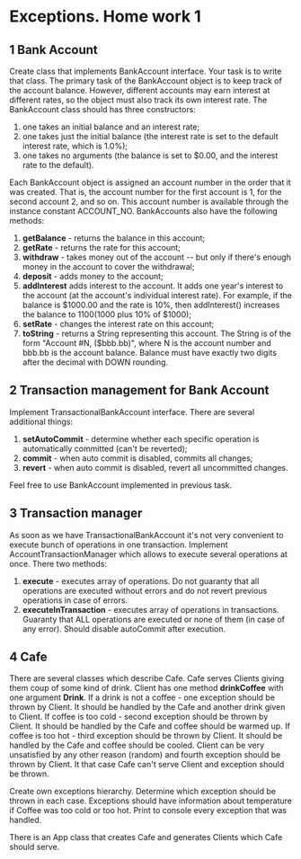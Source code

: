 Exceptions. Home work 1 
=============================

1 Bank Account
--------------
Create class that implements BankAccount interface. Your task is to write that class.
The primary task of the BankAccount object is to keep track of the account balance. 
However, different accounts may earn interest at different rates, so the object must also track its own interest rate.
The BankAccount class should has three constructors:

1. one takes an initial balance and an interest rate;
2. one takes just the initial balance (the interest rate is set to the default interest rate, which is 1.0%); 
3. one takes no arguments (the balance is set to $0.00, and the interest rate to the default).

Each BankAccount object is assigned an account number in the order that it was created. 
That is, the account number for the first account is 1, for the second account 2, and so on. 
This account number is available through the instance constant ACCOUNT_NO.
BankAccounts also have the following methods:

1. **getBalance** - returns the balance in this account;
2. **getRate** - returns the rate for this account;
3. **withdraw** - takes money out of the account -- but only if there's enough money in the account to cover the withdrawal; 
4. **deposit** - adds money to the account;
5. **addInterest** adds interest to the account. It adds one year's interest to the account (at the account's individual interest rate). For example, if the balance is $1000.00 and the rate is 10%, then addInterest() increases the balance to $1100 ($1000 plus 10% of $1000); 
6. **setRate** - changes the interest rate on this account;
7. **toString** - returns a String representing this account. The String is of the form "Account #N, ($bbb.bb)", where N is the account number and bbb.bb is the account balance. Balance must have exactly two digits after the decimal with DOWN rounding.

2 Transaction management for Bank Account
-----------------------------------------
Implement TransactionalBankAccount interface. There are several additional things:

1. **setAutoCommit** - determine whether each specific operation is automatically committed (can't be reverted);
2. **commit** - when auto commit is disabled, commits all changes;
3. **revert** - when auto commit is disabled, revert all uncommitted changes.

Feel free to use BankAccount implemented in previous task.

3 Transaction manager
---------------------

As soon as we have TransactionalBankAccount it's not very convenient to execute bunch of operations in one transaction. 
Implement AccountTransactionManager which allows to execute several operations at once.
There two methods:
 
1. **execute** - executes array of operations. Do not guaranty that all operations are executed without errors and do not revert previous operations in case of errors.
2. **executeInTransaction** - executes array of operations in transactions. Guaranty that ALL operations are executed or none of them (in case of any error). Should disable autoCommit after execution.

4 Cafe
------

There are several classes which describe Cafe. 
Cafe serves Clients giving them coup of some kind of drink. 
Client has one method **drinkCoffee** with one argument **Drink**.
If a drink is not a coffee - one exception should be thrown by Client. It should be handled by the Cafe and another drink given to Client.
If coffee is too cold - second exception should be thrown by Client. It should be handled by the Cafe and coffee should be warmed up.
If coffee is too hot - third exception should be thrown by Client. It should be handled by the Cafe and coffee should be cooled.
Client can be very unsatisfied by any other reason (random) and fourth exception should be thrown by Client. It that case Cafe can't serve Client and exception should be thrown.

Create own exceptions hierarchy. Determine which exception should be thrown in each case.
Exceptions should have information about temperature if Coffee was too cold or too hot.
Print to console every exception that was handled.

There is an App class that creates Cafe and generates Clients which Cafe should serve.
